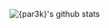 ![{par3k}'s github stats](https://github-readme-stats.vercel.app/api?username={par3k}&show_icons=true&title_color=f7f307&icon_color=02b062&text_color=ffffff&bg_color=180175)
